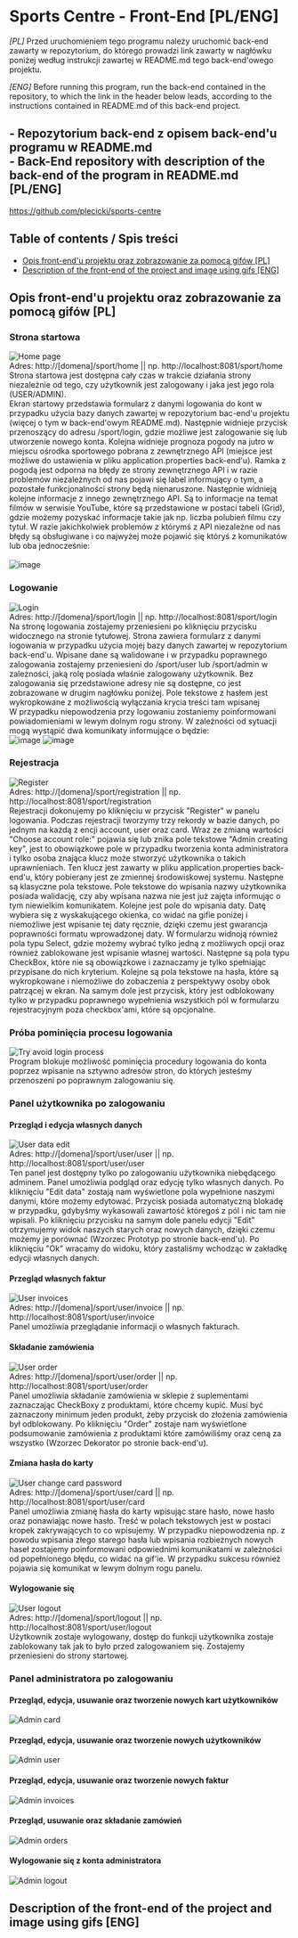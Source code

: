 # Sports Centre - Front-End [PL/ENG]

*[PL]* Przed uruchomieniem tego programu należy uruchomić back-end zawarty w repozytorium, do którego prowadzi link zawarty w nagłówku poniżej według instrukcji zawartej w README.md tego back-end'owego projektu. <br>

*[ENG]* Before running this program, run the back-end contained in the repository, to which the link in the header below leads, according to the instructions contained in README.md of this back-end project.

## - Repozytorium back-end z opisem back-end'u programu w README.md<br>- Back-End repository with description of the back-end of the program in README.md [PL/ENG]
https://github.com/plecicki/sports-centre
## Table of contents / Spis treści
* [Opis front-end'u projektu oraz zobrazowanie za pomocą gifów [PL]](#opis)
* [Description of the front-end of the project and image using gifs [ENG]](#description)
## Opis front-end'u projektu oraz zobrazowanie za pomocą gifów [PL]<a name="opis"></a>
### Strona startowa
![Home page](https://user-images.githubusercontent.com/84147482/200859935-946e46e6-14bb-4e1d-bafd-7e35c342aa90.gif)
<br>Adres: http://[domena]/sport/home || np. http://localhost:8081/sport/home <br>
Strona startowa jest dostępna cały czas w trakcie działania strony niezależnie od tego, czy użytkownik jest zalogowany i jaka jest jego rola (USER/ADMIN).<br>
Ekran startowy przedstawia formularz z danymi logowania do kont w przypadku użycia bazy danych zawartej w repozytorium bac-end'u projektu (więcej o tym w back-end'owym README.md). Następnie widnieje przycisk przenoszący do adresu /sport/login, gdzie możliwe jest zalogowanie się lub utworzenie nowego konta. Kolejna widnieje prognoza pogody na jutro w miejscu ośrodka sportowego pobrana z zewnętrznego API (miejsce jest możliwe do ustawienia w pliku application.properties back-end'u). Ramka z pogodą jest odporna na błędy ze strony zewnętrznego API i w razie problemów niezależnych od nas pojawi się label informujący o tym, a pozostałe funkcjonalności strony będą nienaruszone. Następnie widnieją kolejne informacje z innego zewnętrznego API. Są to informacje na temat filmów w serwisie YouTube, które są przedstawione w postaci tabeli (Grid), gdzie możemy pozyskać informacje takie jak np. liczba polubień filmu czy tytuł. W razie jakichkolwiek problemów z którymś z API niezależne od nas błędy są obsługiwane i co najwyżej może pojawić się któryś z komunikatów lub oba jednocześnie:<br><br>
![image](https://user-images.githubusercontent.com/84147482/201088779-021914b6-398a-4191-9d08-ce180c43c255.png)

### Logowanie
![Login](https://user-images.githubusercontent.com/84147482/200863223-58877834-da4e-4e46-98ce-64186b818bf0.gif)
<br>Adres: http://[domena]/sport/login || np. http://localhost:8081/sport/login <br>
Na stronę logowania zostajemy przeniesieni po kliknięciu przycisku widocznego na stronie tytułowej. Strona zawiera formularz z danymi logowania w przypadku użycia mojej bazy danych zawartej w repozytorium back-end'u. Wpisane dane są walidowane i w przypadku poprawnego zalogowania zostajemy przeniesieni do /sport/user lub /sport/admin w zależności, jaką rolę posiada właśnie zalogowany użytkownik. Bez zalogowania się przedstawione adresy nie są dostępne, co jest zobrazowane w drugim nagłówku poniżej. Pole tekstowe z hasłem jest wykropkowane z możliwością wyłączania krycia treści tam wpisanej <br>
W przypadku niepowodzenia przy logowaniu zostaniemy poinformowani powiadomieniami w lewym dolnym rogu strony. W zależności od sytuacji mogą wystąpić dwa komunikaty informujące o będzie: <br>
![image](https://user-images.githubusercontent.com/84147482/201091608-9f8fd85d-4883-48f2-aa01-6c2d749ce7fb.png)
![image](https://user-images.githubusercontent.com/84147482/201091664-5779084a-7bad-41a9-8b0b-9cf24f737c0c.png)

### Rejestracja
![Register](https://user-images.githubusercontent.com/84147482/200883038-ae5d9ec9-3d24-4c83-8159-8644f2a15682.gif)
<br>Adres: http://[domena]/sport/registration || np. http://localhost:8081/sport/registration <br>
Rejestracji dokonujemy po kliknięciu w przycisk "Register" w panelu logowania. Podczas rejestracji tworzymy trzy rekordy w bazie danych, po jednym na każdą z encji account, user oraz card. Wraz ze zmianą wartości "Choose account role:" pojawia się lub znika pole tekstowe "Admin creating key", jest to obowiązkowe pole w przypadku tworzenia konta administratora i tylko osoba znająca klucz może stworzyć użytkownika o takich uprawnieniach. Ten klucz jest zawarty w pliku application.properties back-end'u, który pobierany jest ze zmiennej środowiskowej systemu. Następne są klasyczne pola tekstowe. Pole tekstowe do wpisania nazwy użytkownika posiada walidację, czy aby wpisana nazwa nie jest już zajęta informując o tym niewielkim komunikatem. Kolejne jest pole do wpisania daty. Datę wybiera się z wyskakującego okienka, co widać na gifie poniżej i niemożliwe jest wpisanie tej daty ręcznie, dzięki czemu jest gwarancja poprawności formatu wprowadzonej daty. W formularzu widnoją również pola typu Select, gdzie możemy wybrać tylko jedną z możliwych opcji oraz również zablokowane jest wpisanie własnej wartości. Następne są pola typu CheckBox, które nie są obowiązkowe i zaznaczamy je tylko spełniając przypisane do nich kryterium. Kolejne są pola tekstowe na hasła, które są wykropkowane i niemożliwe do zobaczenia z perspektywy osoby obok patrzącej w ekran. Na samym dole jest przycisk, który jest odblokowany tylko w przypadku poprawnego wypełnienia wszystkich pól w formularzu rejestracyjnym poza checkbox'ami, które są opcjonalne.

### Próba pominięcia procesu logowania
![Try avoid login process](https://user-images.githubusercontent.com/84147482/200862559-ba1a16c4-0cbe-4d01-9f6a-495d2324f5d8.gif)
<br> Program blokuje możliwość pominięcia procedury logowania do konta poprzez wpisanie na sztywno adresów stron, do których jesteśmy przenoszeni po poprawnym zalogowaniu się.

### Panel użytkownika po zalogowaniu
#### Przegląd i edycja własnych danych
![User data edit](https://user-images.githubusercontent.com/84147482/200884267-67d42475-159e-4d33-bf46-65687cdb2c7e.gif)
<br>Adres: http://[domena]/sport/user/user || np. http://localhost:8081/sport/user/user <br>
Ten panel jest dostępny tylko po zalogowaniu użytkownika niebędącego adminem. Panel umożliwia podgląd oraz edycję tylko własnych danych. Po kliknięciu "Edit data" zostają nam wyświetlone pola wypełnione naszymi danymi, które możemy edytować. Przycisk posiada automatyczną blokadę w przypadku, gdybyśmy wykasowali zawartość któregoś z pól i nic tam nie wpisali. Po kliknięciu przycisku na samym dole panelu edycji "Edit" otrzymujemy widok naszych starych oraz nowych danych, dzięki czemu możemy je porównać (Wzorzec Prototyp po stronie back-end'u). Po kliknięciu "Ok" wracamy do widoku, który zastaliśmy wchodząc w zakładkę edycji własnych danych.

#### Przegląd własnych faktur
![User invoices](https://user-images.githubusercontent.com/84147482/200884779-acd43210-2322-4870-b120-d259079f7c74.gif)
<br>Adres: http://[domena]/sport/user/invoice || np. http://localhost:8081/sport/user/invoice <br>
Panel umożliwia przeglądanie informacji o własnych fakturach.

#### Składanie zamówienia
![User order](https://user-images.githubusercontent.com/84147482/200885620-5527b732-9ce6-4018-95da-440151f5eae8.gif)
<br>Adres: http://[domena]/sport/user/order || np. http://localhost:8081/sport/user/order <br>
Panel umożliwia składanie zamówienia w sklepie z suplementami zaznaczając CheckBoxy z produktami, które chcemy kupić. Musi być zaznaczony minimum jeden produkt, żeby przycisk do złożenia zamówienia był odblokowany. Po kliknięciu "Order" zostaje nam wyświetlone podsumowanie zamówienia z produktami które zamówiliśmy oraz ceną za wszystko (Wzorzec Dekorator po stronie back-end'u).

#### Zmiana hasła do karty
![User change card password](https://user-images.githubusercontent.com/84147482/200887404-f9af4caa-20a8-48cd-a1eb-42fb8fe4c2cd.gif)
<br>Adres: http://[domena]/sport/user/card || np. http://localhost:8081/sport/user/card <br>
Panel umożliwia zmianę hasła do karty wpisując stare hasło, nowe hasło oraz ponawiając nowe hasło. Treść w polach tekstowych jest w postaci kropek zakrywających to co wpisujemy. W przypadku niepowodzenia np. z powodu wpisania złego starego hasła lub wpisania rozbieżnych nowych haseł zostajemy poinformowani odpowiednimi komunikatami w zależności od popełnionego błędu, co widać na gif'ie. W przypadku sukcesu również pojawia się komunikat w lewym dolnym rogu panelu.

#### Wylogowanie się
![User logout](https://user-images.githubusercontent.com/84147482/200887907-b6553f20-e400-45e4-9750-c38354f0af92.gif)
<br>Adres: http://[domena]/sport/logout || np. http://localhost:8081/sport/user/logout <br>
Użytkownik zostaje wylogowany, dostęp do funkcji użytkownika zostaje zablokowany tak jak to było przed zalogowaniem się. Zostajemy przeniesieni do strony startowej.

### Panel administratora po zalogowaniu
#### Przegląd, edycja, usuwanie oraz tworzenie nowych kart użytkowników
![Admin card](https://user-images.githubusercontent.com/84147482/200890894-2a30d16f-893e-4c44-b9a3-052c3a7b1127.gif)
#### Przegląd, edycja, usuwanie oraz tworzenie nowych użytkowników
![Admin user](https://user-images.githubusercontent.com/84147482/200892552-b918436d-7b06-4029-ac75-fc440bbfe6a4.gif)
#### Przegląd, edycja, usuwanie oraz tworzenie nowych faktur
![Admin invoices](https://user-images.githubusercontent.com/84147482/200893652-97319e92-6508-401e-98de-d1ee21a21764.gif)
#### Przegląd, usuwanie oraz składanie zamówień
![Admin orders](https://user-images.githubusercontent.com/84147482/200894417-ae6c3552-b933-4896-be1c-d62e7e0715a3.gif)
#### Wylogowanie się z konta administratora
![Admin logout](https://user-images.githubusercontent.com/84147482/200894805-5c4adf15-6128-48f4-8f37-e42e140814e3.gif)

## Description of the front-end of the project and image using gifs [ENG]<a name="description"></a>
